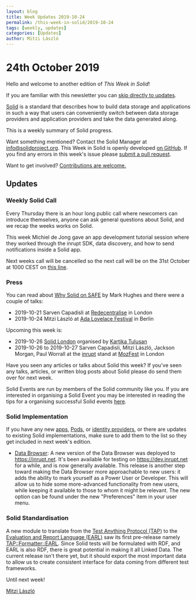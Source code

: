 ```yaml
---
layout: blog
title: Week Updates 2019-10-24
permalink: /this-week-in-solid/2019-10-24
tags: [weekly, updates]
categories: [Updates]
author: Mitzi László
---
```


# 24th October 2019

Hello and welcome to another edition of *This Week in Solid*!

If you are familiar with this newsletter you can [skip directly to updates](#updates).

[Solid](https://solidproject.org) is a standard that describes how to build data storage and applications in such a way that users can conveniently switch between data storage providers and application providers and take the data generated along.

This is a weekly summary of Solid progress.

Want something mentioned? Contact the Solid Manager at info@solidproject.org. This Week in Solid is openly developed [on GitHub](https://github.com/solid/information/blob/master/weekly-updates/next.md). If you find any errors in this week's issue please [submit a pull request](https://github.com/solid/information/pulls). 

Want to get involved? [Contributions are welcome.](https://github.com/solid/process)

## Updates

### Weekly Solid Call
Every Thursday there is an hour long public call where newcomers can introduce themselves, anyone can ask general questions about Solid, and we recap the weeks works on Solid. 

This week Michiel de Jong gave an app development tutorial session where they worked through the inrupt SDK, data discovery, and how to send notifications inside a Solid app. 

Next weeks call will be cancelled so the next call will be on the 31st October at 1000 CEST on [this line](https://zoom.us/j/121552099).

### Press
You can read about [Why Solid on SAFE](http://dweb.happybeing.com/blog/post/004-why-solid-on-safe/) by Mark Hughes and there were a couple of talks: 
* 2019-10-21 Sarven Capadisli at [Redecentralise](https://redecentralize.org) in London
* 2019-10-24 Mitzi László at [Ada Lovelace Festival](https://www.ada-lovelace-festival.com) in Berlin

Upcoming this week is: 
* 2019-10-26 [Solid London](https://www.eventbrite.com/e/solid-intro-workshop-this-is-for-everyone-join-the-movement-tickets-77597174237?aff=ebdssbdestsearch) organised by [Kartika Tulusan](https://github.com/ktulusan)
* 2019-10-26 to 2019-10-27 Sarven Capadisli, Mitzi László, Jackson Morgan, Paul Worrall at the [inrupt](https://inrupt.com) stand at [MozFest](https://www.mozillafestival.org) in London

Have you seen any articles or talks about Solid this week? If you've seen any talks, articles, or written blog posts about Solid please do send them over for next week.

Solid Events are run by members of the Solid community like you. If you are interested in organising a Solid Event you may be interested in reading the tips for a organising successful Solid events [here](https://github.com/solid/information/blob/master/solid-events.md).

### Solid Implementation
If you have any new [apps](https://github.com/solid/solid-apps), [Pods](https://github.com/solid/pods), or [identity providers](https://github.com/solid/solid-idp-list), or there are updates to existing Solid implementations, make sure to add them to the list so they get included in next week's edition.

* [Data Browser](https://github.com/orgs/solid/projects/4): A new version of the Data Browser was deployed to https://inrupt.net. It's been available for testing on https://dev.inrupt.net for a while, and is now generally available. This release is another step toward making the Data Browser more approachable to new users: it adds the ability to mark yourself as a Power User or Developer. This will allow us to hide some more-advanced functionality from new users, while keeping it available to those to whom it might be relevant. The new option can be found under the new "Preferences" item in your user menu.

### Solid Standardisation
A new module to translate from the [Test Anything Protocol (TAP)](http://testanything.org/) to the [Evaluation and Report Language (EARL)](https://www.w3.org/TR/EARL10-Guide/) saw its first pre-release namely [TAP::Formatter::EARL](https://metacpan.org/release/TAP-Formatter-EARL). Since Solid tests will be formulated with RDF, and EARL is also RDF, there is great potential in making it all Linked Data. The current release isn't there yet, but it should export the most important data to allow us to create consistent interface for data coming from different test frameworks.

Until next week!

[Mitzi László](https://github.com/Mitzi-Laszlo)
